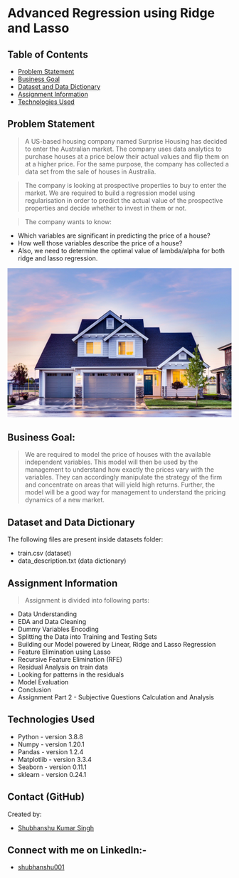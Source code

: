 # Advanced Regression using Ridge and Lasso

## Table of Contents
* [Problem Statement](#problem-statement)
* [Business Goal](#business-goal)
* [Dataset and Data Dictionary](#dataset-and-data-dictionary)
* [Assignment Information](#assignment-information)
* [Technologies Used](#technologies-used)

## Problem Statement
> A US-based housing company named Surprise Housing has decided to enter the Australian market. The company uses data analytics to purchase houses at a price below their actual values and flip them on at a higher price. For the same purpose, the company has collected a data set from the sale of houses in Australia.

> The company is looking at prospective properties to buy to enter the market. We are required to build a regression model using regularisation in order to predict the actual value of the prospective properties and decide whether to invest in them or not.

> The company wants to know:
- Which variables are significant in predicting the price of a house?
- How well those variables describe the price of a house?
- Also, we need to determine the optimal value of lambda/alpha for both ridge and lasso regression.

![bike_image](./images/house_pic.jpg)

## Business Goal:
> We are required to model the price of houses with the available independent variables. This model will then be used by the management to understand how exactly the prices vary with the variables. They can accordingly manipulate the strategy of the firm and concentrate on areas that will yield high returns. Further, the model will be a good way for management to understand the pricing dynamics of a new market. 

## Dataset and Data Dictionary
The following files are present inside datasets folder:
- train.csv (dataset)
- data_description.txt (data dictionary)

## Assignment Information
> Assignment is divided into following parts:
- Data Understanding
- EDA and Data Cleaning
- Dummy Variables Encoding
- Splitting the Data into Training and Testing Sets
- Building our Model powered by Linear, Ridge and Lasso Regression
- Feature Elimination using Lasso
- Recursive Feature Elimination (RFE)
- Residual Analysis on train data
- Looking for patterns in the residuals
- Model Evaluation
- Conclusion
- Assignment Part 2 - Subjective Questions Calculation and Analysis

## Technologies Used
- Python - version 3.8.8
- Numpy - version 1.20.1
- Pandas - version 1.2.4
- Matplotlib - version 3.3.4
- Seaborn - version 0.11.1
- sklearn - version 0.24.1

## Contact (GitHub)
Created by: 
- [Shubhanshu Kumar Singh](https://github.com/shubhanshu1995) 

## Connect with me on LinkedIn:-
- [shubhanshu001](https://www.linkedin.com/in/shubhanshu001/)
